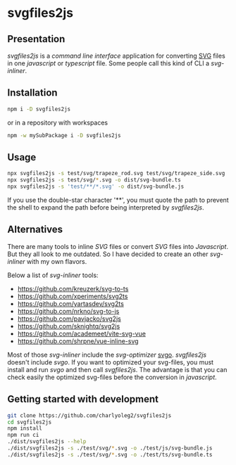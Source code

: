 svgfiles2js
===========


Presentation
------------

*svgfiles2js* is a *command line interface* application for converting [SVG](https://www.w3.org/Graphics/SVG/) files in one *javascript* or *typescript* file. Some people call this kind of CLI a *svg-inliner*.

Installation
------------

```bash
npm i -D svgfiles2js
```

or in a repository with workspaces

```bash
npm -w mySubPackage i -D svgfiles2js
```

Usage
-----

```bash
npx svgfiles2js -s test/svg/trapeze_rod.svg test/svg/trapeze_side.svg
npx svgfiles2js -s test/svg/*.svg -o dist/svg-bundle.ts
npx svgfiles2js -s 'test/**/*.svg' -o dist/svg-bundle.js
```

If you use the double-star character '\*\*', you must quote the path to prevent the shell to expand the path before being interpreted by *svgfiles2js*.

Alternatives
------------

There are many tools to inline *SVG* files or convert *SVG* files into *Javascript*. But they all look to me outdated. So I have decided to create an other *svg-inliner* with my own flavors.

Below a list of *svg-inliner* tools:

- https://github.com/kreuzerk/svg-to-ts
- https://github.com/xperiments/svg2ts
- https://github.com/yartasdev/svg2ts
- https://github.com/nrkno/svg-to-js
- https://github.com/pavjacko/svg2js
- https://github.com/sknightq/svg2js
- https://github.com/academeet/vite-svg-vue
- https://github.com/shrpne/vue-inline-svg

Most of those *svg-inliner* include the *svg-optimizer* [svgo](https://svgo.dev/). *svgfiles2js* doesn't include *svgo*. If you want to optimized your svg-files, you must install and run *svgo* and then call *svgfiles2js*. The advantage is that you can check easily the optimized svg-files before the conversion in *javascript*.


Getting started with development
--------------------------------

```bash
git clone https://github.com/charlyoleg2/svgfiles2js
cd svgfiles2js
npm install
npm run ci
./dist/svgfiles2js --help
./dist/svgfiles2js -s ./test/svg/*.svg -o ./test/js/svg-bundle.js
./dist/svgfiles2js -s ./test/svg/*.svg -o ./test/ts/svg-bundle.ts
```




